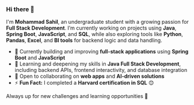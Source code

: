 ### Hi there 👋  
I'm **Mohammad Sahil**, an undergraduate student with a growing passion for **Full Stack Development**. I’m currently working on projects using **Java**, **Spring Boot**, **JavaScript**, and **SQL**, while also exploring tools like **Python**, **Pandas**, **Excel**, and **BI tools** for backend logic and data handling.

- 🔭 Currently building and improving **full-stack applications** using **Spring Boot** and **JavaScript**  
- 🌱 Learning and deepening my skills in **Java Full Stack Development**, including backend APIs, frontend interactivity, and database integration  
- 👯 Open to collaborating on **web apps** and **AI-driven solutions**  
- ⚡ **Fun Fact:** I completed a **Harvard certification in SQL** 😊  

Always up for new challenges and learning opportunities 🚀


